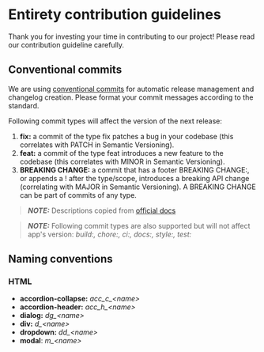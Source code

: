 # Entirety contribution guidelines

Thank you for investing your time in contributing to our project!
Please read our contribution guideline carefully.

## Conventional commits

We are using [conventional commits](https://www.conventionalcommits.org/)
for automatic release management and changelog creation.
Please format your commit messages according to the standard.

Following commit types will affect the version of the next release:

1. **fix:** a commit of the type fix patches a bug in your codebase (this correlates with PATCH in Semantic Versioning).
2. **feat:** a commit of the type feat introduces a new feature to the codebase (this correlates with MINOR in Semantic Versioning).
3. **BREAKING CHANGE:** a commit that has a footer BREAKING CHANGE:, or appends a ! after the type/scope, introduces a breaking API change (correlating with MAJOR in Semantic Versioning). A BREAKING CHANGE can be part of commits of any type.


> **_NOTE:_** Descriptions copied from [official docs](https://www.conventionalcommits.org/en/v1.0.0/#specification)

> **_NOTE:_** Following commit types are also supported but will not affect app's version: _build:, chore:, ci:, docs:,
> style:, test:_

## Naming conventions

### HTML

* **accordion-collapse:** _acc\_c\_\<name\>_
* **accordion-header:** _acc\_h\_\<name\>_
* **dialog:** _dg\_\<name\>_
* **div:** _d\_\<name\>_
* **dropdown:** _dd\_\<name\>_
* **modal**: _m\_\<name\>_
